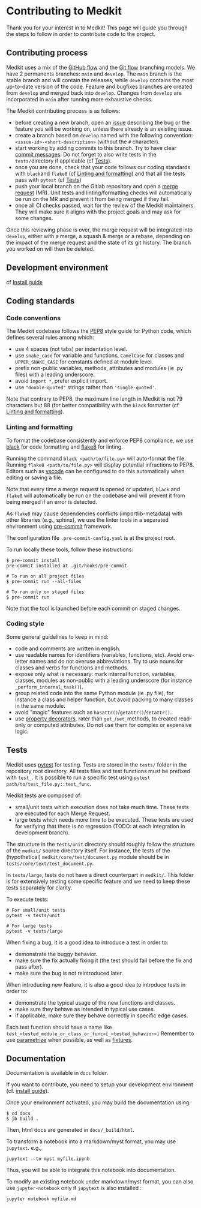 # Contributing to Medkit

Thank you for your interest in to Medkit! This page will guide you through the steps to follow in order to contribute code to the project.

## Contributing process

Medkit uses a mix of the [GitHub flow](https://docs.github.com/en/get-started/quickstart/github-flow) and the [Git flow](https://nvie.com/posts/a-successful-git-branching-model/) branching models. We have 2 permanents branches: `main` and `develop`. The `main` branch is the stable branch and will contain the releases, while `develop` contains the most up-to-date version of the code. Feature and bugfixes branches are created from `develop` and merged back into `develop`. Changes from `develop` are incorporated in `main` after running more exhaustive checks.

The Medkit contributing process is as follows:
- before creating a new branch, open an [issue](https://gitlab.inria.fr/heka/medkit/-/issues/) describing the bug or the feature you will be working on, unless there already is an existing issue.
- create a branch based on `develop` named with the following convention: `<issue-id>-<short-description>` (without the `#` character).
- start working by adding commits to this branch. Try to have clear [commit messages](https://cbea.ms/git-commit/). Do not forget to also write tests in the `tests/`directory if applicable (cf [Tests](#tests)).
- once you are done, check that your code follows our coding standards with `black`and `flake8` (cf [Linting and formatting](#linting-and-formatting)) and that all the tests pass with `pytest` (cf [Tests](#tests))
- push your local branch on the Gitlab repository and open a [merge request](https://gitlab.inria.fr/heka/medkit/-/merge_requests) (MR). Unit tests and linting/formatting checks will automatically be run on the MR and prevent it from being merged if they fail.
- once all CI checks passed, wait for the review of the Medkit maintainers. They will make sure it aligns with the project goals and may ask for some changes.

Once this reviewing phase is over, the merge request will be integrated into `develop`, either with a merge, a squash & merge or a rebase, depending on the impact of the merge request and the state of its git history. The branch you worked on will then be deleted.

## Development environment

cf [Install guide](docs/user_guide/install.md)

## Coding standards

### Code conventions

The Medkit codebase follows the [PEP8](https://www.python.org/dev/peps/pep-0008/) style guide for Python code, which defines several rules among which:
- use 4 spaces (not tabs) per indentation level.
- use `snake_case` for variable and functions, `CamelCase` for classes and `UPPER_SNAKE_CASE` for constants defined at module level.
- prefix non-public variables, methods, attributes and modules (ie .py files) with a leading underscore.
- avoid `import *`, prefer explicit import.
- use `"double-quoted"` strings rather than `'single-quoted'`.

Note that contrary to PEP8, the maximum line length in Medkit is not 79 characters but 88 (for better compatibility with the `black` formatter (cf [Linting and formatting](#linting-and-formatting)).

### Linting and formatting

To format the codebase consistently and enforce PEP8 compliance, we use [black](https://github.com/ambv/black) for code formatting and [flake8](https://github.com/ambv/black) for linting.

Running the command `black <path/to/file.py>` will auto-format the file. Running `flake8 <path/to/file.py>` will display potential infractions to PEP8. Editors such as [vscode](https://code.visualstudio.com/) can be configured to do this automatically when editing or saving a file.

Note that every time a merge request is opened or updated, `black` and `flake8` will automatically be run on the codebase and will prevent it from being merged if an error is detected.

As `flake8` may cause dependencies conflicts (importlib-metadata) with
other libraries (e.g., sphinx), we use the linter tools in a separated
environment using [pre-commit](https://pre-commit.com/) framework.

The configuration file `.pre-commit-config.yaml` is at the project root.

To run locally these tools, follow these instructions:
```
$ pre-commit install
pre-commit installed at .git/hooks/pre-commit

# To run on all project files
$ pre-commit run --all-files

# To run only on staged files
$ pre-commit run
```

Note that the tool is launched before each commit on staged changes.

### Coding style

Some general guidelines to keep in mind:
- code and comments are written in english.
- use readable names for identifiers (variables, functions, etc). Avoid one-letter names and do not overuse abbreviations. Try to use nouns for classes and verbs for functions and methods.
- expose only what is necessary: mark internal function, variables, classes, modules as non-public with a leading underscore (for instance `_perform_internal_task()`).
- group related code into the same Python module (ie .py file), for instance a class and helper function, but avoid packing to many classes in the same module.
- avoid "magic" features such as `hasattr()`/`getattr()`/`setattr()`.
- use [property decorators](https://docs.python.org/3/library/functions.html#property), rater than `get_`/`set_`methods, to created read-only or computed attributes. Do not use them for complex or expensive logic.

## Tests

Medkit uses [pytest](https://docs.pytest.org/) for testing. Tests are stored in the `tests/` folder in the repository root directory.
All tests files and test functions must be prefixed with `test_`.
It is possible to run a specific test using `pytest path/to/test_file.py::test_func`.

Medkit tests are composed of:
* small/unit tests which execution does not take much time. These tests are executed for each Merge Request.
* large tests which needs more time to be executed. These tests are used for verifying that there is no regression (TODO: at each integration in development branch).

The structure in the `tests/unit` directory should roughly follow the structure of the `medkit/` source directory itself.
For instance, the tests of the (hypothetical) `medkit/core/text/document.py` module should be in `tests/core/text/test_document.py`.

In `tests/large`, tests do not have a direct counterpart in `medkit/`. This folder is for extensively testing some specific feature and we need to keep these tests separately for clarity.

To execute tests:

```
# For small/unit tests
pytest -v tests/unit

# For large tests
pytest -v tests/large
```

When fixing a bug, it is a good idea to introduce a test in order to:
- demonstrate the buggy behavior.
- make sure the fix actually fixing it (the test should fail before the fix and pass after).
- make sure the bug is not reintroduced later.

When introducing new feature, it is also a good idea to introduce tests in order to:
- demonstrate the typical usage of the new functions and classes.
- make sure they behave as intended in typical use cases.
- if applicable, make sure they behave correctly in specific edge cases.

Each test function should have a name like `test_<tested_module_or_class_or_func>[_<tested_behavior>]` Remember to use [parametrize](https://docs.pytest.org/parametrize.html) when possible, as well as [fixtures](https://docs.pytest.org/fixture.html).

## Documentation

Documentation is available in `docs` folder.

If you want to contribute, you need to setup your development environment
(cf. [install guide](docs/user_guide/install.md)).

Once your environment activated, you may build the documentation using:

```
$ cd docs
$ jb build .
```
Then, html docs are generated in `docs/_build/html`.

To transform a notebook into a markdown/myst format, you may use `jupytext`.
e.g.,

```
jupytext --to myst myfile.ipynb
```

Thus, you will be able to integrate this notebook into documentation.

To modify an existing notebook under markdown/myst format, you can also use
`jupyter-notebook` only if `jupytext` is also installed :

```
jupyter notebook myfile.md
```
